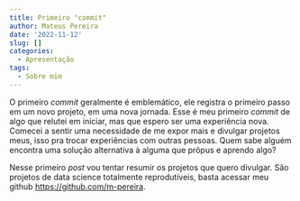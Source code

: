 ```yaml
---
title: Primeiro "commit"
author: Mateus Pereira
date: '2022-11-12'
slug: []
categories:
  - Apresentação
tags:
  - Sobre mim
---
```


O primeiro *commit* geralmente é emblemático, ele registra o primeiro passo em um novo projeto, em uma nova jornada. Esse é meu primeiro *commit* de algo que relutei em iniciar, mas que espero ser uma experiência nova. Comecei a sentir uma necessidade de me expor mais e divulgar projetos meus, isso pra trocar experiências com outras pessoas. Quem sabe alguém encontra uma solução alternativa à alguma que prôpus e aprendo algo?

Nesse primeiro *post* vou tentar resumir os projetos que quero divulgar. São projetos de data science totalmente reprodutíveis, basta acessar meu github <https://github.com/m-pereira>.









